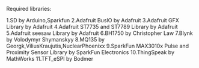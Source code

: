 Required libraries:

1.SD by Arduino,Sparkfun
2.Adafruit BusIO by Adafruit
3.Adafruit GFX Library by Adafruit
4.Adafruit ST7735 and ST7789 Library by Adafruit
5.Adafruit seesaw Library by Adafruit
6.BH1750 by Christopher Law
7.Blynk by Volodymyr Shymanskyy
8.MQ135 by Georgk,ViliusKraujutis,NuclearPhoenixx
9.SparkFun MAX3010x Pulse and Proximity Sensor Library by SparkFun Electronics
10.ThingSpeak by MathWorks
11.TFT_eSPI by Bodmer
